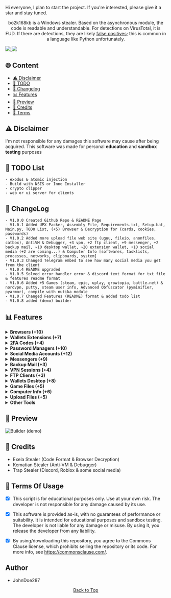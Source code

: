 Hi everyone, I plan to start the project. If you're interested, please give it a star and stay tuned.

<p align="center">
  bo2k168kb is a Windows stealer. Based on the asynchronous module, the code is readable and understandable. For detections on VirusTotal, it is FUD. If there are detections, they are likely <a href="https://en.wikipedia.org/wiki/False_positives_and_false_negatives">false positives</a>; this is common in a language like Python unfortunately.
</p>

<a href="https://t.me/bo2k168kb/">
<img src="https://img.shields.io/badge/telegram-2CA5E0?style=for-the-badge&logo=telegram&logoColor=white">
</a>
<a href="https://discord.com/users/1221728197390106657">
<img src="https://img.shields.io/badge/discord-5865F2?style=for-the-badge&logo=discord&logoColor=white">
</a>

## <a id="content"></a>🌐 Content
- [⚠️ Disclaimer](#disclaimer)
- [📝 TODO](#todolist)
- [💭 Changelog](#changelog)
- [📊 Features](#features)
- [📸 Preview](#preview)
- [👤 Credits](#credits)
- [💼 Terms](#terms)

## <a id="disclaimer"></a>⚠️ Disclaimer
I'm not responsible for any damages this software may cause after being acquired. 
This software was made for personal **education** and **sandbox testing** purposes

## <a id="todolist"></a>📝 TODO List

```
- exodus & atomic injection
- Build with NSIS or Inno Installer
- crypto clipper
- web or ui server for clients
```


## <a id="changelog"></a>💭 ChangeLog

```
- V1.0.0 Created Github Repo & README Page
- V1.0.1 Added UPX Packer, Assembly File, Requirements.txt, Setup.bat, Main.py, TODO List, (+5) Browser & Decryption for (cards, cookies, passwords)
- V1.0.2 Added more upload file web site (uguu, fileio, anonfiles, catbox), AntiVM & Debugger, +3 vpn, +2 ftp client, +9 messenger, +2 backup mail, ~10 desktop wallet, ~20 extension wallet, +10 social media (+2 are coming...) & Computer Info [softwares, tasklists, processes, networks, clipboards, system]
- V1.0.3 Changed Telegram embed to see how many social media you get from the client
- V1.0.4 README upgraded
- V1.0.5 Solved error handler error & discord text format for txt file & features readme format
- V1.0.6 Added +5 Games (steam, epic, uplay, growtopia, battle.net) & nordvpn, putty, steam user info, Advanced Obfuscator (pyminifier, pyarmor), compile with nutika module
- V1.0.7 Changed Features (README) format & added todo list
- V1.0.8 added (demo) builder
```


## <a id="features"></a>📊 Features



<details>
<summary><strong>Browsers (+10)</strong></summary>

• Chromium  
• Edge  
• Brave  
• Chrome  
• Epic Privacy  
• Iridium  
• Opera (GX)  
• Opera  
• Yandex  
• Vivaldi  

• Passwords  
• Credit Cards  
• Cookies  
• Autofills  

</details>

<details>
<summary><strong>Wallets Extensions (+7)</strong></summary>

• MetaMask (3)  
• Ronin Wallet (2)  
• Exodus  
• Trust Wallet  
• Binance  
• CoinBase  
• TON  

</details>

<details>
<summary><strong>2FA Codes (+4)</strong></summary>

• GAuthAuthenticator  
• EOSAuthenticator  
• Authy  
• Authenticator  

</details>

<details>
<summary><strong>Password Managers (+10)</strong></summary>

• 1Password  
• NordPass  
• DashLane  
• Bitwarden  
• RoboForm  
• Keeper  
• MultiPassword  
• KeePassXC  
• LastPass  
• Trezor  

</details>

<details>
<summary><strong>Social Media Accounts (+12)</strong></summary>

• Roblox Account  
• Twitch Account  
• Twitter Account  
• TikTok Account  
• Spotify Account  
• Instagram Account  
• Guilded Account  
• Patreon Account  
• Riot User  
• Steal User  

</details>

<details>
<summary><strong>Messengers (+9)</strong></summary>

• Discord Messenger  
• Telegram Messenger  
• Tox Messenger  
• Element Messenger  
• Skype Messenger  
• Signal Messenger  
• WhatsApp Messenger  
• Pidgin Messenger  
• Viber Messenger  

</details>

<details>
<summary><strong>Backup Mail (+3)</strong></summary>

• Mailbird  
• Thunderbird  
• Outlook Mails  

</details>

<details>
<summary><strong>VPN Sessions (+4)</strong></summary>

• Open VPN  
• Surfshark VPN  
• Nord VPN  
• Proton VPN  

</details>

<details>
<summary><strong>FTP Clients (+3)</strong></summary>

• FileZilla  
• WinSCP  
• Putty  

</details>

<details>
<summary><strong>Wallets Desktop (+8)</strong></summary>

• Exodus  
• Atomic  
• Bitcoin  
• Bytecoin  
• Coinomi  
• Dash  
• WalletWasabi  
• Electrum  

</details>

<details>
<summary><strong>Game Files (+5)</strong></summary>

• Steam  
• BattleNet  
• Growtopia  
• Ubisoft  
• Epic Games  

</details>

<details>
<summary><strong>Computer Info (+6)</strong></summary>

• System Info  
• Processes Info  
• TaskLists Info  
• Installed Softwares  
• Networks Info  
• Clipboards Info  

</details>

<details>
<summary><strong>Upload Files (+5)</strong></summary>

• GoFile  
• FileIo  
• Catbox  
• Uguu  
• Anonfiles  

</details>

<details>
<summary><strong>Other Tools</strong></summary>

• <a href="https://github.com/upx/upx">UPX Packer</a>
• Send to Telegram
• Assembly File Editor
• Obfuscator
• Builder

</details>

## <a id="preview"></a>📸 Preview

![Builder (demo)](https://raw.githubusercontent.com/JohnDoe287/bo2k168kb-stealer/main/Preview/builder.png)



## <a id="forkedfrom"></a>👤 Credits
- Exela Stealer (Code Format & Browser Decryption)
- Kematian Stealer (Anti-VM & Debugger)
- Trap Stealer (Discord, Roblox & some social media)

## <a id="terms"></a>💼 Terms Of Usage
- [x] This script is for educational purposes only. Use at your own risk. The developer is not responsible for any damage caused by its use.

- [x] This software is provided as-is, with no guarantees of performance or suitability. It is intended for educational purposes and sandbox testing. The developer is not liable for any damage or misuse. By using it, you release the developer from any liability.

- [x] By using/downloading this repository, you agree to the Commons Clause license, which prohibits selling the repository or its code. For more info, see https://commonsclause.com/.

## Author
- JohnDoe287

<p align="center">
  <a href=#top>Back to Top</a>
</p>
